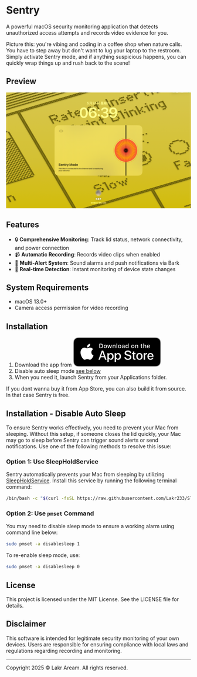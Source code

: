 # Sentry

A powerful macOS security monitoring application that detects unauthorized access attempts and records video evidence for you.

Picture this: you're vibing and coding in a coffee shop when nature calls. You have to step away but don't want to lug your laptop to the restroom. Simply activate Sentry mode, and if anything suspicious happens, you can quickly wrap things up and rush back to the scene!

## Preview

![Preview Image](./Resources/Preview.png)

## Features

- 🔒 **Comprehensive Monitoring**: Track lid status, network connectivity, and power connection
- 📹 **Automatic Recording**: Records video clips when enabled
- 🚨 **Multi-Alert System**: Sound alarms and push notifications via Bark
- 🎯 **Real-time Detection**: Instant monitoring of device state changes

## System Requirements

- macOS 13.0+
- Camera access permission for video recording

## Installation

1. Download the app from [![App Store Icon](./Resources/Download_on_the_App_Store_Badge_US-UK_RGB_blk_092917.svg)](https://apps.apple.com/us/app/sentry-just-step-away/id6746349629)
2. Disable auto sleep mode [see below](#installation---disable-auto-sleep)
3. When you need it, launch Sentry from your Applications folder.

If you dont wanna buy it from App Store, you can also build it from source. In that case Sentry is free.

## Installation - Disable Auto Sleep

To ensure Sentry works effectively, you need to prevent your Mac from sleeping. Without this setup, if someone closes the lid quickly, your Mac may go to sleep before Sentry can trigger sound alerts or send notifications. Use one of the following methods to resolve this issue:

### Option 1: Use SleepHoldService

Sentry automatically prevents your Mac from sleeping by utilizing [SleepHoldService](https://github.com/Lakr233/SleepHoldService). Install this service by running the following terminal command:

```bash
/bin/bash -c "$(curl -fsSL https://raw.githubusercontent.com/Lakr233/SleepHoldService/HEAD/net_install.sh)"
```

### Option 2: Use `pmset` Command

You may need to disable sleep mode to ensure a working alarm using command line below:

```bash
sudo pmset -a disablesleep 1
```

To re-enable sleep mode, use:

```bash
sudo pmset -a disablesleep 0
```

## License
This project is licensed under the MIT License. See the LICENSE file for details.

## Disclaimer
This software is intended for legitimate security monitoring of your own devices. Users are responsible for ensuring compliance with local laws and regulations regarding recording and monitoring.

---

Copyright 2025 © Lakr Aream. All rights reserved.
